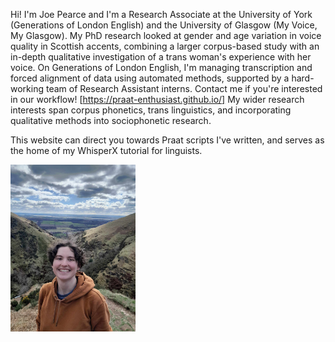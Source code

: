 Hi! I'm Joe Pearce and I'm a Research Associate at the University of York (Generations of London English) and the University of Glasgow (My Voice, My Glasgow). My PhD research looked at gender and age variation in voice quality in Scottish accents, combining a larger corpus-based study with an in-depth qualitative investigation of a trans woman's experience with her voice. On Generations of London English, I'm managing transcription and forced alignment of data using automated methods, supported by a hard-working team of Research Assistant interns. Contact me if you're interested in our workflow! [https://praat-enthusiast.github.io/] My wider research interests span corpus phonetics, trans linguistics, and incorporating qualitative methods into sociophonetic research.

This website can direct you towards Praat scripts I've written, and serves as the home of my WhisperX tutorial for linguists.

<img src="/docs/assets/photo_of_me.jpeg" width="200">
